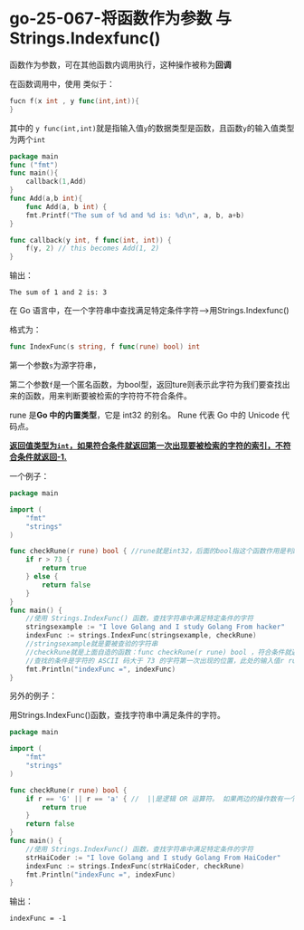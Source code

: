 # go-25-067-将函数作为参数 与 Strings.Indexfunc()

函数作为参数，可在其他函数内调用执行，这种操作被称为**回调**

在函数调用中，使用 类似于：

```go
fucn f(x int , y func(int,int)){
}
```

其中的 `y func(int,int)`就是指输入值`y`的数据类型是函数，且函数`y`的输入值类型为两个`int`

```go
package main
func ("fmt")
func main(){
    callback(1,Add)
}
func Add(a,b int){
    func Add(a, b int) {
	fmt.Printf("The sum of %d and %d is: %d\n", a, b, a+b)
}

func callback(y int, f func(int, int)) {
	f(y, 2) // this becomes Add(1, 2)
}

```

输出：

	The sum of 1 and 2 is: 3



在 Go 语言中，在一个字符串中查找满足特定条件字符-->用Strings.Indexfunc()

格式为：

```go
func IndexFunc(s string, f func(rune) bool) int
```

第一个参数`s`为源字符串，

第二个参数`f`是一个匿名函数，为bool型，返回ture则表示此字符为我们要查找出来的函数，用来判断要被检索的字符符不符合条件。

rune 是**Go 中的内置类型**，它是 int32 的别名。 Rune 代表 Go 中的 Unicode 代码点。

**<u>返回值类型为`int`，如果符合条件就返回第一次出现要被检索的字符的索引，不符合条件就返回-1.</u>**

一个例子：

```go
package main

import (
	"fmt"
	"strings"
)

func checkRune(r rune) bool { //rune就是int32，后面的bool指这个函数作用是判断是否。
	if r > 73 {
		return true
	} else {
		return false
	}
}
func main() {
	//使用 Strings.IndexFunc() 函数，查找字符串中满足特定条件的字符
	stringsexample := "I love Golang and I study Golang From hacker"
	indexFunc := strings.IndexFunc(stringsexample, checkRune)
	//stringsexample就是要被查验的字符串
	//checkRune就是上面自造的函数：func checkRune(r rune) bool ，符合条件就返回第一次出现要被检索的字符（也就是stringsexample）的索引.
	//查找的条件是字符的 ASCII 码大于 73 的字符第一次出现的位置，此处的输入值r rune相当于将stringsexample变成了int32类型。
	fmt.Println("indexFunc =", indexFunc)
}

```

另外的例子：

用Strings.IndexFunc()函数，查找字符串中满足条件的字符。

```go
package main

import (
	"fmt"
	"strings"
)

func checkRune(r rune) bool {
	if r == 'G' || r == 'a' { //  ||是逻辑 OR 运算符。 如果两边的操作数有一个 True，则条件 True，否则为 False。
		return true
	}
	return false
}
func main() {
	//使用 Strings.IndexFunc() 函数，查找字符串中满足特定条件的字符
	strHaiCoder := "I love Golang and I study Golang From HaiCoder"
	indexFunc := strings.IndexFunc(strHaiCoder, checkRune)
	fmt.Println("indexFunc =", indexFunc)
}

```

输出：

```
indexFunc = -1

```



